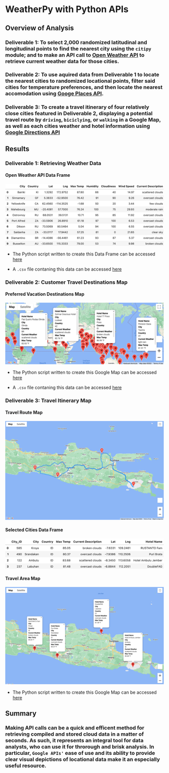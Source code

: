 # WeatherPy with Python APIs

## Overview of Analysis

### Deliverable 1: To select 2,000 randomized latitudinal and longitudinal points to find the nearest city using the ``citipy`` module; and to make an API call to [Open Weather API](https://openweathermap.org/api) to retrieve current weather data for those cities. 

### Deliverable 2: To use aquired data from Deliverable 1 to locate the nearest cities to randomized locational points, filter said cities for temperature preferences, and then locate the nearest accomodation using [Googe Places API](https://developers.google.com/maps/documentation/places/web-service/overview). 

### Deliverable 3: To create a travel itinerary of four relatively close cities featured in Deliverable 2, displaying a potential travel route by ``driving``, ``biciclying``, or ``walking`` in a Google Map, as well as each cities weather and hotel information using [Google Directions API](https://developers.google.com/maps/documentation/directions/overview)

## Results

### Deliverable 1: Retrieving Weather Data

#### Open Weather API Data Frame

![Deliverable1](https://github.com/chrisknox97/world_weather_analysis/blob/main/additional_png/Deliverable1_df.png)

* The Python script written to create this Data Frame can be accessed [here](https://github.com/chrisknox97/world_weather_analysis/blob/main/weather_data/Weather_Database_Deliverable1.ipynb)

* A ``.csv`` file contaning this data can be accessed [here](https://github.com/chrisknox97/world_weather_analysis/blob/main/weather_data/WeatherPy_Database.csv)

### Deliverable 2: Customer Travel Destinations Map

#### Preferred Vacation Destinations Map

![Deliverable2](https://github.com/chrisknox97/world_weather_analysis/blob/main/vacation_search/WeatherPy_vacation_map.png)

* The Python script written to create this Google Map can be accessed [here](https://github.com/chrisknox97/world_weather_analysis/blob/main/vacation_search/Vacation_Search_Deliverable2.ipynb)

* A ``.csv`` file contaning this data can be accessed [here](https://github.com/chrisknox97/world_weather_analysis/blob/main/vacation_search/weatherpy_vacation.csv)

### Deliverable 3: Travel Itinerary Map

#### Travel Route Map

![Deliverable3A](https://github.com/chrisknox97/world_weather_analysis/blob/main/vacation_itinerary/WeatherPy_travel_map.png)

#### Selected Cities Data Frame

![Deliverable3B](https://github.com/chrisknox97/world_weather_analysis/blob/main/additional_png/Deliverable3_df.png)

#### Travel Area Map

![Deliverable3C](https://github.com/chrisknox97/world_weather_analysis/blob/main/vacation_itinerary/WeatherPy_travel_map_markers.png)

* The Python script written to create this Google Map can be accessed [here](https://github.com/chrisknox97/world_weather_analysis/blob/main/vacation_itinerary/Vacation_Itinerary_Deliverable3.ipynb)

## Summary

### Making API calls can be a quick and efficent method for retrieving compiled and stored cloud data in a matter of seconds. As such, it represents an integral tool for data analysts, who can use it for throrough and brisk analysis. In particular, ``Google APIs'`` ease of use and its ability to provide clear visual depictions of locational data make it an especially useful resource. 







